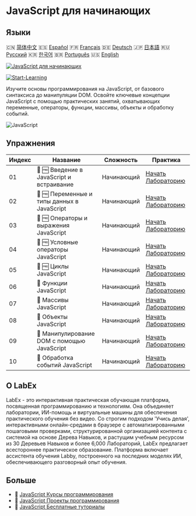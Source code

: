 # JavaScript для начинающих

## Языки

🇨🇳 [简体中文](README_zh.md) 🇪🇸 [Español](README_es.md) 🇫🇷 [Français](README_fr.md) 🇩🇪 [Deutsch](README_de.md) 🇯🇵 [日本語](README_ja.md) 🇷🇺 [Русский](README_ru.md) 🇰🇷 [한국어](README_ko.md) 🇧🇷 [Português](README_pt.md) 🇺🇸 [English](README.md) 

[![JavaScript для начинающих](https://cover-creator.labex.io/javascript-for-beginners.png?lang=ru)](https://labex.io/ru/courses/javascript-for-beginners)

[![Start-Learning](https://img.shields.io/badge/Start-Learning-whitesmoke?style=for-the-badge)](https://labex.io/ru/courses/javascript-for-beginners)

Изучите основы программирования на JavaScript, от базового синтаксиса до манипуляции DOM. Освойте ключевые концепции JavaScript с помощью практических занятий, охватывающих переменные, операторы, функции, массивы, объекты и обработку событий.

![JavaScript](https://img.shields.io/badge/JavaScript-whitesmoke?style=for-the-badge&logo=javascript)


## Упражнения

|   Индекс | Название                                     | Сложность   | Практика                                                                                                                               |
|----------|----------------------------------------------|-------------|----------------------------------------------------------------------------------------------------------------------------------------|
|       01 | 📖 🆓 Введение в JavaScript и встраивание    | Начинающий  | <a target='_blank' href='https://labex.io/ru/tutorials/javascript-javascript-introduction-and-embedding-598194'>Начать Лабораторию</a> |
|       02 | 📖 🆓 Переменные и типы данных в JavaScript  | Начинающий  | <a target='_blank' href='https://labex.io/ru/tutorials/javascript-javascript-variables-and-data-types-598198'>Начать Лабораторию</a>   |
|       03 | 📖 🆓 Операторы и выражения JavaScript       | Начинающий  | <a target='_blank' href='https://labex.io/ru/tutorials/javascript-javascript-operators-and-expressions-598197'>Начать Лабораторию</a>  |
|       04 | 📖 🆓 Условные операторы JavaScript          | Начинающий  | <a target='_blank' href='https://labex.io/ru/tutorials/javascript-javascript-conditional-statements-598190'>Начать Лабораторию</a>     |
|       05 | 📖 🆓 Циклы JavaScript                       | Начинающий  | <a target='_blank' href='https://labex.io/ru/tutorials/javascript-javascript-loops-598195'>Начать Лабораторию</a>                      |
|       06 | 📖  Функции JavaScript                       | Начинающий  | <a target='_blank' href='https://labex.io/ru/tutorials/javascript-javascript-functions-598193'>Начать Лабораторию</a>                  |
|       07 | 📖  Массивы JavaScript                       | Начинающий  | <a target='_blank' href='https://labex.io/ru/tutorials/javascript-javascript-arrays-598189'>Начать Лабораторию</a>                     |
|       08 | 📖  Объекты JavaScript                       | Начинающий  | <a target='_blank' href='https://labex.io/ru/tutorials/javascript-javascript-objects-598196'>Начать Лабораторию</a>                    |
|       09 | 📖  Манипулирование DOM с помощью JavaScript | Начинающий  | <a target='_blank' href='https://labex.io/ru/tutorials/javascript-javascript-dom-manipulation-598191'>Начать Лабораторию</a>           |
|       10 | 📖  Обработка событий JavaScript             | Начинающий  | <a target='_blank' href='https://labex.io/ru/tutorials/javascript-javascript-event-handling-598192'>Начать Лабораторию</a>             |

## О LabEx

LabEx - это интерактивная практическая обучающая платформа, посвященная программированию и технологиям. Она объединяет лаборатории, ИИ-помощь и виртуальные машины для обеспечения практического обучения без видео. Со строгим подходом 'Учись делая', интерактивными онлайн-средами в браузере с автоматизированными пошаговыми проверками, структурированной организацией контента с системой на основе Дерева Навыков, и растущим учебным ресурсом из 30 Деревьев Навыков и более 6,000 Лабораторий, LabEx предлагает всестороннее практическое образование. Платформа включает ассистента обучения Labby, построенного на последних моделях ИИ, обеспечивающего разговорный опыт обучения.

## Больше

- 🔗 [JavaScript Курсы программирования](https://github.com/labex-labs/awesome-programming-courses)
- 🔗 [JavaScript Проекты программирования](https://github.com/labex-labs/awesome-programming-projects)
- 🔗 [JavaScript Бесплатные туториалы](https://github.com/labex-labs/javascript-free-tutorials)

